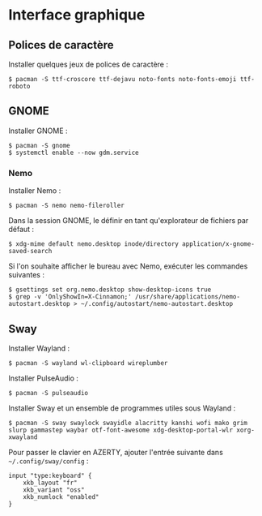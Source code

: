# Interface graphique

## Polices de caractère

Installer quelques jeux de polices de caractère :

```console
$ pacman -S ttf-croscore ttf-dejavu noto-fonts noto-fonts-emoji ttf-roboto
```

## GNOME

Installer GNOME :

```console
$ pacman -S gnome
$ systemctl enable --now gdm.service
```

### Nemo

Installer Nemo :

```console
$ pacman -S nemo nemo-fileroller
```

Dans la session GNOME, le définir en tant qu'explorateur de fichiers par défaut :

```console
$ xdg-mime default nemo.desktop inode/directory application/x-gnome-saved-search
```

Si l'on souhaite afficher le bureau avec Nemo, exécuter les commandes suivantes :

```console
$ gsettings set org.nemo.desktop show-desktop-icons true
$ grep -v 'OnlyShowIn=X-Cinnamon;' /usr/share/applications/nemo-autostart.desktop > ~/.config/autostart/nemo-autostart.desktop
```

## Sway

Installer Wayland :

```console
$ pacman -S wayland wl-clipboard wireplumber
```

Installer PulseAudio :

```console
$ pacman -S pulseaudio
```

Installer Sway et un ensemble de programmes utiles sous Wayland :

```console
$ pacman -S sway swaylock swayidle alacritty kanshi wofi mako grim slurp gammastep waybar otf-font-awesome xdg-desktop-portal-wlr xorg-xwayland
```

Pour passer le clavier en AZERTY, ajouter l'entrée suivante dans `~/.config/sway/config` :

```
input "type:keyboard" {
    xkb_layout "fr"
    xkb_variant "oss"
    xkb_numlock "enabled"
}
```
